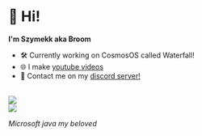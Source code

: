 # 👋 Hi! 
**I'm Szymekk aka Broom**
<br>
- 🛠️ Currently working on CosmosOS called Waterfall!
- 🌐 I make [youtube videos](https://www.youtube.com/Szymekk)
- 💬 Contact me on my [discord server!](https://discord.com/invite/KUm5JuC9XV)
<br>

<picture>
  <source
    srcset="https://github-readme-stats.vercel.app/api?username=Szymekk44&show_icons=true&theme=tokyonight"
    media="(prefers-color-scheme: dark)"
  />
  <source
    srcset="https://github-readme-stats.vercel.app/api?username=Szymekk44&show_icons=true"
    media="(prefers-color-scheme: light), (prefers-color-scheme: no-preference)"
  />
  <img src="https://github-readme-stats.vercel.app/api?username=Szymekk44&show_icons=true" />
</picture>

<br>

<picture>
  <source
    srcset="https://github-readme-stats.vercel.app/api/top-langs/?username=Szymekk44&layout=compact&theme=tokyonight"
    media="(prefers-color-scheme: dark)"
  />
  <source
    srcset="https://github-readme-stats.vercel.app/api/top-langs/?username=Szymekk44&layout=compact"
    media="(prefers-color-scheme: light), (prefers-color-scheme: no-preference)"
  />
  <img src="https://github-readme-stats.vercel.app/api/top-langs/?username=Szymekk44&layout=compact" />
</picture>

*Microsoft java my beloved*
